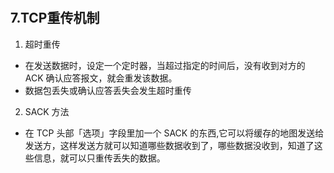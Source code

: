 # 
## 7.TCP重传机制
1. 超时重传   
 - 在发送数据时，设定⼀个定时器，当超过指定的时间后，没有收到对⽅的 ACK 确认应答报⽂，就会重发该数据。
 - 数据包丢失或确认应答丢失会发生超时重传

2. SACK ⽅法   
  - 在 TCP 头部「选项」字段⾥加⼀个 SACK 的东⻄,它可以将缓存的地图发送给发送⽅，这样发送⽅就可以知道哪些数据收到了，哪些数据没收到，知道了这些信息，就可以只重传丢失的数据。   
